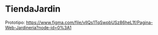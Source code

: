 # TiendaJardin
Prototipo:
 https://www.figma.com/file/vlIQs1TqSwpbUSz86heL1f/Pagina-Web-Jardineria?node-id=0%3A1
